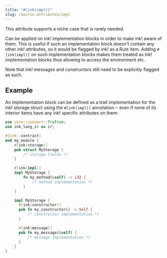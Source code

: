 ```yaml
---
title: "#[ink(impl)]"
slug: /macros-attributes/impl
---
```


This attribute supports a niche case that is rarely needed.

Can be applied on ink! implementation blocks in order to make ink! aware
of them. This is useful if such an implementation block doesn't contain
any other ink! attributes, so it would be flagged by ink! as a Rust item.
Adding `#[ink(impl)]` on such implementation blocks makes them treated
as ink! implementation blocks thus allowing to access the environment
etc.

Note that ink! messages and constructors still need to be explicitly
flagged as such.

## Example

An implementation block can be defined as a trait implementation
for the ink! storage struct using the `#[ink(impl)]` annotation ‒ even
if none of its interior items have any ink! specific attributes on them:

```rust
use core::convert::TryFrom;
use ink_lang_ir as ir;

#[ink::contract]
mod my_module {
    #[ink(storage)]
    pub struct MyStorage {
        /* storage fields */
    }

    #[ink(impl)]
    impl MyStorage {
        fn my_method(&self) -> i32 {
            /* method implementation */
        }
    }

    impl MyStorage {
      #[ink(constructor)]
      pub fn my_constructor() -> Self {
          /* constructor implementation */
      }

      #[ink(message)]
      pub fn my_message(&self) {
          /* message implementation */
      }
    }
}
```
